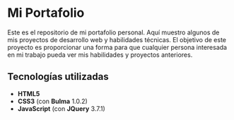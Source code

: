 # Mi Portafolio

Este es el repositorio de mi portafolio personal. Aquí muestro algunos de mis proyectos de desarrollo web y habilidades técnicas. El objetivo de este proyecto es proporcionar una forma para que cualquier persona interesada en mi trabajo pueda ver mis habilidades y proyectos anteriores.


## Tecnologías utilizadas

- **HTML5**
- **CSS3** (con **Bulma** 1.0.2)
- **JavaScript** (con **JQuery** 3.7.1)
